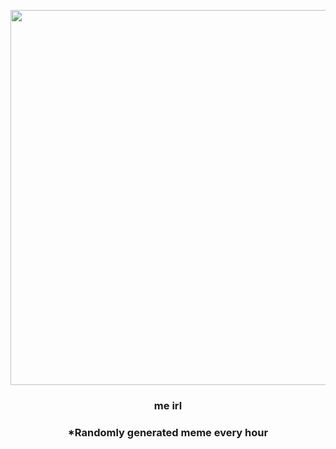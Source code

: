 <p align="center">
        <img src="https://i.redd.it/0sokbar2n4s81.jpg" width="600" height="600">
        </p>
        <h3 align="center">me irl</h3>
        <h3 align="center">*Randomly generated meme every hour</h3>
    